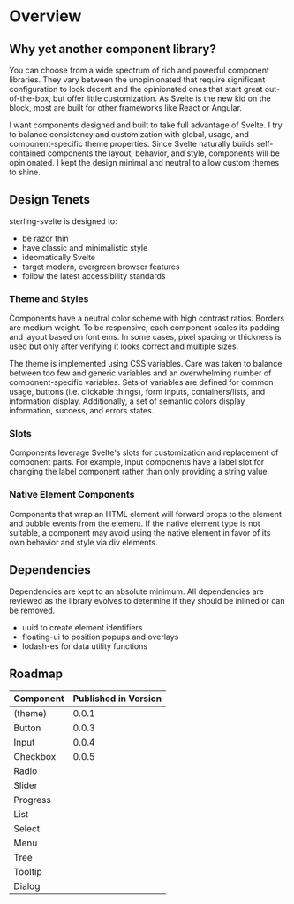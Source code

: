 # Overview

## Why yet another component library?

You can choose from a wide spectrum of rich and powerful component libraries. They vary between the unopinionated
that require significant configuration to look decent and the opinionated ones that start great out-of-the-box, but
offer little customization. As Svelte is the new kid on the block, most are built for other frameworks like
React or Angular.

I want components designed and built to take full advantage of Svelte. I try to balance consistency and customization
with global, usage, and component-specific theme properties. Since Svelte naturally builds self-contained
components the layout, behavior, and style, components will be opinionated. I kept the design minimal and neutral to
allow custom themes to shine.

## Design Tenets

sterling-svelte is designed to:

- be razor thin
- have classic and minimalistic style
- ideomatically Svelte
- target modern, evergreen browser features
- follow the latest accessibility standards

### Theme and Styles

Components have a neutral color scheme with high contrast ratios. Borders are medium weight. To be responsive, each component scales its padding and layout based on font ems. In some cases, pixel spacing or thickness is used but only
after verifying it looks correct and multiple sizes.

The theme is implemented using CSS variables. Care was taken to balance between too few and generic variables and an overwhelming number of component-specific variables. Sets of variables are defined for common usage, buttons (i.e. clickable things), form inputs, containers/lists, and information display. Additionally, a set of semantic colors
display information, success, and errors states.

### Slots

Components leverage Svelte's slots for customization and replacement of component parts. For example, input components
have a label slot for changing the label component rather than only providing a string value.

### Native Element Components

Components that wrap an HTML element will forward props to the element and bubble events from the element. If the
native element type is not suitable, a component may avoid using the native element in favor of its own behavior
and style via div elements.

## Dependencies

Dependencies are kept to an absolute minimum. All dependencies are reviewed as the library evolves to determine if
they should be inlined or can be removed.

- uuid to create element identifiers
- floating-ui to position popups and overlays
- lodash-es for data utility functions

## Roadmap

| Component | Published in Version |
| --------- | -------------------- |
| (theme)   | 0.0.1                |
| Button    | 0.0.3                |
| Input     | 0.0.4                |
| Checkbox  | 0.0.5                |
| Radio     |                      |
| Slider    |                      |
| Progress  |                      |
| List      |                      |
| Select    |                      |
| Menu      |                      |
| Tree      |                      |
| Tooltip   |                      |
| Dialog    |                      |
